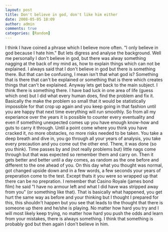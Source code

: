 ```yaml
---
layout: post
title: Don't believe in god, don't like him either
date: 2008-05-05 18:09
author: admin
comments: true
categories: [Random]
---
```

I think I have coined a phrase which I believe more often. "I only believe in god because I hate him." But lets digress and analyse the background. Well me personally I don't believe in god, but there was alway something nagging at the back of my mind as, how to explain things which can not be explained. I always said that I don't believe in god but there is something there. But that can be confusing, I mean isn't that what god is? Something that is there that can't be explained or something that is there which creates things that can't be explained. Anyway lets get back to the main subject. I think there is something there. I have bad luck in one area of life (guess which one) but I did what every human does, find the problem and fix it. Basically the make the problem so small that it would be statistically impossible for that crop up again and you keep going in that fashion until you are happy that next time everything will run smoothly. So from all my experiance over the years it is possible to counter every eventuality and even if something unexpected comes up you have enough know-how and guts to carry it through. Until a point come where you think you have cracked it, no more obstacles, no more risks needed to be taken. You take a deep breath and dive in, you go through all your years of analysis, you take every precaution and you come out the other end. There, it was done (so you think). Time passes by and (not really problems but) little nags come through but that was expected so remember them and carry on. Then it gets better and better until a day comes, as random as the one before and different to the one ahead of you. On this day what you thought was normal, got changed upside down and in a few words, a few seconds your years of preperation come to the test. Except thats it you were so wrapped up that there can be no prepration. I remember that Casino Royale (james bond film) he said "I have no armour left and what I did have was stripped away from you" (or something like that). That is basically what happened, you get hurt the same way as before and your thinking but I thought I prepared for this, this shouldn't happen but you see that leads to the thought that there is someone up there and he/she is playing. No matter how hard you try and I will most likely keep trying, no matter how hard you push the odds and learn from your mistakes, there is always something. I think that something is probably god but then again I don't believe in him.
